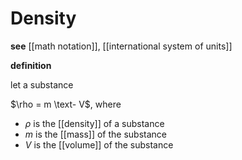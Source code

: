 # Density

**see** [[math notation]], [[international system of units]]

**definition**

let a substance

$\rho = m \text- V$, where

- $\rho$ is the [[density]] of a substance
- $m$ is the [[mass]] of the substance
- $V$ is the [[volume]] of the substance
